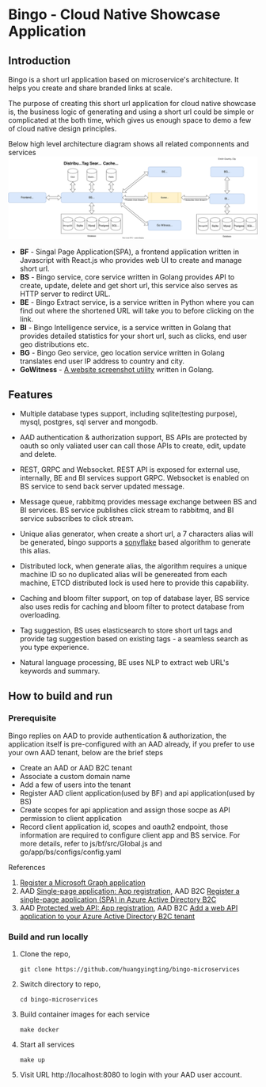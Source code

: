 # Bingo - Cloud Native Showcase Application
## Introduction
Bingo is a short url application based on microservice's architecture. It helps you create and share branded links at scale. 

The purpose of creating this short url application for cloud native showcase is, the business logic of generating and using a short url could be simple or complicated at the both time, which gives us enough space to demo a few of cloud native design principles. 

Below high level architecture diagram shows all related componnents and services
![high-level-design](./docs/images/Bingo-Design.svg)

- **BF** - Singal Page Application(SPA), a frontend application written in Javascript with React.js who provides web UI to create and manage short url.
- **BS** - Bingo service, core service written in Golang provides API to create, update, delete and get short url, this service also serves as HTTP server to redirct URL.
- **BE** - Bingo Extract service, is a service written in Python where you can find out where the shortened URL will take you to before clicking on the link. 
- **BI** - Bingo Intelligence service, is a service written in Golang that provides detailed statistics for your short url, such as clicks, end user geo distributions etc.
- **BG** - Bingo Geo service, geo location service written in Golang translates end user IP address to country and city.
- **GoWitness** - [A website screenshot utility](https://github.com/sensepost/gowitness) written in Golang.

## Features
- Multiple database types support, including sqlite(testing purpose), mysql, postgres, sql server and mongodb.

- AAD authentication & authorization support, BS APIs are protected by oauth so only valiated user can call those APIs to create, edit, update and delete.

- REST, GRPC and Websocket. REST API is exposed for external use, internally, BE and BI services support GRPC. Websocket is enabled on BS service to send back server updated message.

- Message queue, rabbitmq provides message exchange between BS and BI services. BS service publishes click stream to rabbitmq, and BI service subscribes to click stream.

- Unique alias generator, when create a short url, a 7 characters alias will be generated, bingo supports a [sonyflake](https://github.com/sony/sonyflake) based algorithm to generate this alias.

- Distributed lock, when generate alias, the algorithm requires a unique machine ID so no duplicated alias will be genereated from each machine, ETCD distributed lock is used here to provide this capability.

- Caching and bloom filter support, on top of database layer, BS service also uses redis for caching and bloom filter to protect database from overloading.

- Tag suggestion, BS uses elasticsearch to store short url tags and provide tag suggestion based on existing tags - a seamless search as you type experience.

- Natural language processing, BE uses NLP to extract web URL's keywords and summary.

## How to build and run
### Prerequisite
Bingo replies on AAD to provide authentication & authorization, the application itself is pre-configured with an AAD already, if you prefer to use your own AAD tenant, below are the brief steps
- Create an AAD or AAD B2C tenant
- Associate a custom domain name
- Add a few of users into the tenant
- Register AAD client application(used by BF) and api application(used by BS)
- Create scopes for api application and assign those socpe as API permission to client application
- Record client application id, scopes and oauth2 endpoint, those information are required to configure client app and BS service. For more details, refer to js/bf/src/Global.js and go/app/bs/configs/config.yaml

References
1. [Register a Microsoft Graph application](https://docs.microsoft.com/en-us/azure/active-directory-b2c/microsoft-graph-get-started?tabs=app-reg-ga)
2. AAD [Single-page application: App registration](https://docs.microsoft.com/en-us/azure/active-directory/develop/scenario-spa-app-registration), AAD B2C [Register a single-page application (SPA) in Azure Active Directory B2C](https://docs.microsoft.com/en-us/azure/active-directory-b2c/tutorial-register-spa)
3. AAD [Protected web API: App registration](https://docs.microsoft.com/en-us/azure/active-directory/develop/scenario-protected-web-api-app-registration), AAD B2C [Add a web API application to your Azure Active Directory B2C tenant](https://docs.microsoft.com/en-us/azure/active-directory-b2c/add-web-api-application?tabs=app-reg-ga)

### Build and run locally
1. Clone the repo, 
    ```
    git clone https://github.com/huangyingting/bingo-microservices
    ```
2. Switch directory to repo, 
    ```
    cd bingo-microservices
    ```
3. Build container images for each service
    ```
    make docker
    ```
4. Start all services 
    ```
    make up
    ```
5. Visit URL http://localhost:8080 to login with your AAD user account.